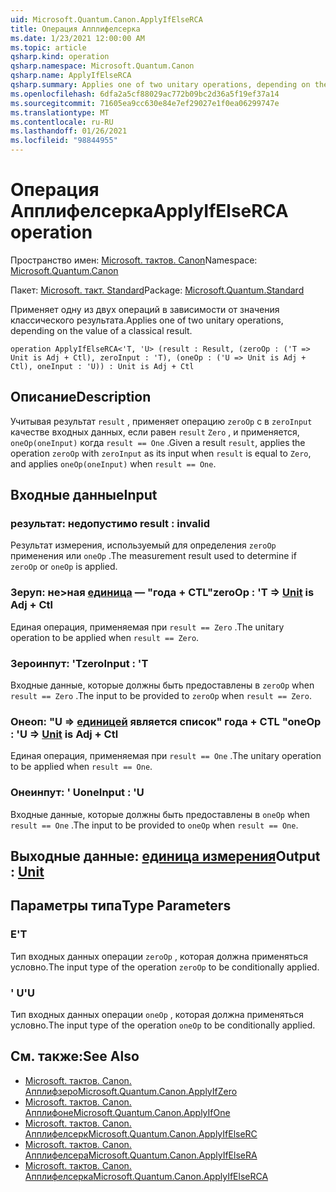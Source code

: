 ```yaml
---
uid: Microsoft.Quantum.Canon.ApplyIfElseRCA
title: Операция Апплифелсерка
ms.date: 1/23/2021 12:00:00 AM
ms.topic: article
qsharp.kind: operation
qsharp.namespace: Microsoft.Quantum.Canon
qsharp.name: ApplyIfElseRCA
qsharp.summary: Applies one of two unitary operations, depending on the value of a classical result.
ms.openlocfilehash: 6dfa2a5cf88029ac772b09bc2d36a5f19ef37a14
ms.sourcegitcommit: 71605ea9cc630e84e7ef29027e1f0ea06299747e
ms.translationtype: MT
ms.contentlocale: ru-RU
ms.lasthandoff: 01/26/2021
ms.locfileid: "98844955"
---
```

# <a name="applyifelserca-operation"></a><span data-ttu-id="ca9f7-102">Операция Апплифелсерка</span><span class="sxs-lookup"><span data-stu-id="ca9f7-102">ApplyIfElseRCA operation</span></span>

<span data-ttu-id="ca9f7-103">Пространство имен: [Microsoft. тактов. Canon](xref:Microsoft.Quantum.Canon)</span><span class="sxs-lookup"><span data-stu-id="ca9f7-103">Namespace: [Microsoft.Quantum.Canon](xref:Microsoft.Quantum.Canon)</span></span>

<span data-ttu-id="ca9f7-104">Пакет: [Microsoft. такт. Standard](https://nuget.org/packages/Microsoft.Quantum.Standard)</span><span class="sxs-lookup"><span data-stu-id="ca9f7-104">Package: [Microsoft.Quantum.Standard](https://nuget.org/packages/Microsoft.Quantum.Standard)</span></span>


<span data-ttu-id="ca9f7-105">Применяет одну из двух операций в зависимости от значения классического результата.</span><span class="sxs-lookup"><span data-stu-id="ca9f7-105">Applies one of two unitary operations, depending on the value of a classical result.</span></span>

```qsharp
operation ApplyIfElseRCA<'T, 'U> (result : Result, (zeroOp : ('T => Unit is Adj + Ctl), zeroInput : 'T), (oneOp : ('U => Unit is Adj + Ctl), oneInput : 'U)) : Unit is Adj + Ctl
```


## <a name="description"></a><span data-ttu-id="ca9f7-106">Описание</span><span class="sxs-lookup"><span data-stu-id="ca9f7-106">Description</span></span>

<span data-ttu-id="ca9f7-107">Учитывая результат `result` , применяет операцию `zeroOp` с в `zeroInput` качестве входных данных, если равен `result` `Zero` , и применяется, `oneOp(oneInput)` когда `result == One` .</span><span class="sxs-lookup"><span data-stu-id="ca9f7-107">Given a result `result`, applies the operation `zeroOp` with `zeroInput` as its input when `result` is equal to `Zero`, and applies `oneOp(oneInput)` when `result == One`.</span></span>

## <a name="input"></a><span data-ttu-id="ca9f7-108">Входные данные</span><span class="sxs-lookup"><span data-stu-id="ca9f7-108">Input</span></span>

### <a name="result--__invalidresult__"></a><span data-ttu-id="ca9f7-109">результат: __недопустимо <Result>__</span><span class="sxs-lookup"><span data-stu-id="ca9f7-109">result : __invalid<Result>__</span></span>

<span data-ttu-id="ca9f7-110">Результат измерения, используемый для определения `zeroOp` применения или `oneOp` .</span><span class="sxs-lookup"><span data-stu-id="ca9f7-110">The measurement result used to determine if `zeroOp` or `oneOp` is applied.</span></span>


### <a name="zeroop--t--unit--is-adj--ctl"></a><span data-ttu-id="ca9f7-111">Зеруп: не>ная [единица](xref:microsoft.quantum.lang-ref.unit)  — "года + CTL"</span><span class="sxs-lookup"><span data-stu-id="ca9f7-111">zeroOp : 'T => [Unit](xref:microsoft.quantum.lang-ref.unit)  is Adj + Ctl</span></span>

<span data-ttu-id="ca9f7-112">Единая операция, применяемая при `result == Zero` .</span><span class="sxs-lookup"><span data-stu-id="ca9f7-112">The unitary operation to be applied when `result == Zero`.</span></span>


### <a name="zeroinput--t"></a><span data-ttu-id="ca9f7-113">Зероинпут: 'T</span><span class="sxs-lookup"><span data-stu-id="ca9f7-113">zeroInput : 'T</span></span>

<span data-ttu-id="ca9f7-114">Входные данные, которые должны быть предоставлены в `zeroOp` when `result == Zero` .</span><span class="sxs-lookup"><span data-stu-id="ca9f7-114">The input to be provided to `zeroOp` when `result == Zero`.</span></span>


### <a name="oneop--u--unit--is-adj--ctl"></a><span data-ttu-id="ca9f7-115">Онеоп: "U => [единицей](xref:microsoft.quantum.lang-ref.unit)  является список" года + CTL "</span><span class="sxs-lookup"><span data-stu-id="ca9f7-115">oneOp : 'U => [Unit](xref:microsoft.quantum.lang-ref.unit)  is Adj + Ctl</span></span>

<span data-ttu-id="ca9f7-116">Единая операция, применяемая при `result == One` .</span><span class="sxs-lookup"><span data-stu-id="ca9f7-116">The unitary operation to be applied when `result == One`.</span></span>


### <a name="oneinput--u"></a><span data-ttu-id="ca9f7-117">Онеинпут: ' U</span><span class="sxs-lookup"><span data-stu-id="ca9f7-117">oneInput : 'U</span></span>

<span data-ttu-id="ca9f7-118">Входные данные, которые должны быть предоставлены в `oneOp` when `result == One` .</span><span class="sxs-lookup"><span data-stu-id="ca9f7-118">The input to be provided to `oneOp` when `result == One`.</span></span>



## <a name="output--unit"></a><span data-ttu-id="ca9f7-119">Выходные данные: [единица измерения](xref:microsoft.quantum.lang-ref.unit)</span><span class="sxs-lookup"><span data-stu-id="ca9f7-119">Output : [Unit](xref:microsoft.quantum.lang-ref.unit)</span></span>



## <a name="type-parameters"></a><span data-ttu-id="ca9f7-120">Параметры типа</span><span class="sxs-lookup"><span data-stu-id="ca9f7-120">Type Parameters</span></span>

### <a name="t"></a><span data-ttu-id="ca9f7-121">Е</span><span class="sxs-lookup"><span data-stu-id="ca9f7-121">'T</span></span>

<span data-ttu-id="ca9f7-122">Тип входных данных операции `zeroOp` , которая должна применяться условно.</span><span class="sxs-lookup"><span data-stu-id="ca9f7-122">The input type of the operation `zeroOp` to be conditionally applied.</span></span>
### <a name="u"></a><span data-ttu-id="ca9f7-123">' U</span><span class="sxs-lookup"><span data-stu-id="ca9f7-123">'U</span></span>

<span data-ttu-id="ca9f7-124">Тип входных данных операции `oneOp` , которая должна применяться условно.</span><span class="sxs-lookup"><span data-stu-id="ca9f7-124">The input type of the operation `oneOp` to be conditionally applied.</span></span>

## <a name="see-also"></a><span data-ttu-id="ca9f7-125">См. также:</span><span class="sxs-lookup"><span data-stu-id="ca9f7-125">See Also</span></span>

- [<span data-ttu-id="ca9f7-126">Microsoft. тактов. Canon. Апплифзеро</span><span class="sxs-lookup"><span data-stu-id="ca9f7-126">Microsoft.Quantum.Canon.ApplyIfZero</span></span>](xref:Microsoft.Quantum.Canon.ApplyIfZero)
- [<span data-ttu-id="ca9f7-127">Microsoft. тактов. Canon. Апплифоне</span><span class="sxs-lookup"><span data-stu-id="ca9f7-127">Microsoft.Quantum.Canon.ApplyIfOne</span></span>](xref:Microsoft.Quantum.Canon.ApplyIfOne)
- [<span data-ttu-id="ca9f7-128">Microsoft. тактов. Canon. Апплифелсерк</span><span class="sxs-lookup"><span data-stu-id="ca9f7-128">Microsoft.Quantum.Canon.ApplyIfElseRC</span></span>](xref:Microsoft.Quantum.Canon.ApplyIfElseRC)
- [<span data-ttu-id="ca9f7-129">Microsoft. тактов. Canon. Апплифелсера</span><span class="sxs-lookup"><span data-stu-id="ca9f7-129">Microsoft.Quantum.Canon.ApplyIfElseRA</span></span>](xref:Microsoft.Quantum.Canon.ApplyIfElseRA)
- [<span data-ttu-id="ca9f7-130">Microsoft. тактов. Canon. Апплифелсерка</span><span class="sxs-lookup"><span data-stu-id="ca9f7-130">Microsoft.Quantum.Canon.ApplyIfElseRCA</span></span>](xref:Microsoft.Quantum.Canon.ApplyIfElseRCA)